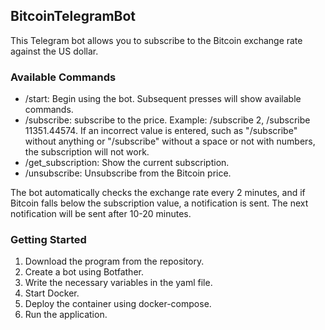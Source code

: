 ## BitcoinTelegramBot

This Telegram bot allows you to subscribe to the Bitcoin exchange rate against the US dollar.

### Available Commands

- /start: Begin using the bot. Subsequent presses will show available commands.
- /subscribe: subscribe to the price. Example: /subscribe 2, /subscribe 11351.44574. If an incorrect value is entered,
  such as "/subscribe" without anything or "/subscribe" without a space or not with numbers, the subscription will not
  work.
- /get_subscription: Show the current subscription.
- /unsubscribe: Unsubscribe from the Bitcoin price.

The bot automatically checks the exchange rate every 2 minutes, and if Bitcoin falls below the subscription value, a
notification is sent. The next notification will be sent after 10-20 minutes.

### Getting Started

1. Download the program from the repository.
2. Create a bot using Botfather.
3. Write the necessary variables in the yaml file.
4. Start Docker.
5. Deploy the container using docker-compose.
6. Run the application.

